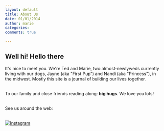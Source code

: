```yaml
---
layout: default
title: About Us
date: 01/01/2014
author: marie
categories:
comments: true

---
```


<h2>Well hi! Hello there</h2>

<div id = "blockcontent">
It's nice to meet you. We're Ted and Marie, two almost-newlyweds currently living
with our dogs, Jayne (aka "First Pup") and Nandi (aka "Princess"), in the midwest. Mostly this site is a journal of building our lives together. <br><br>

To our family and close friends reading along: <b>big hugs</b>. We love you 
lots! <br><br>

See us around the web: <br><br>

<a href="http://instagram.com/rducky26?ref=badge" class="ig-b- ig-b-v-24"><img src="http://tmxoxo.github.io/blog/media/instagram.png" alt="Instagram" /></a> <a href="https://www.facebook.com/pages/Nandi-Vendettuoli-Hoagland/468590923285271" title="Nandi Vendettuoli-Hoagland" target="_TOP"><img class="img" src="http://tmxoxo.github.io/blog/media/facebook.png" style="border: 0px;" alt="" /></a>

</div>

